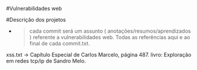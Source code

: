 #Vulnerabilidades web 

#Descrição dos projetos 
- > cada commit será um assunto ( anotações/resumos/aprendizados )  referente a vulnerabilidades web. Todas as referências aqui e ao final de cada commit.txt.



xss.txt -> Capítulo Especial de Carlos Marcelo, página 487. livro: Exploração em redes tcp/ip de Sandro Melo. 
